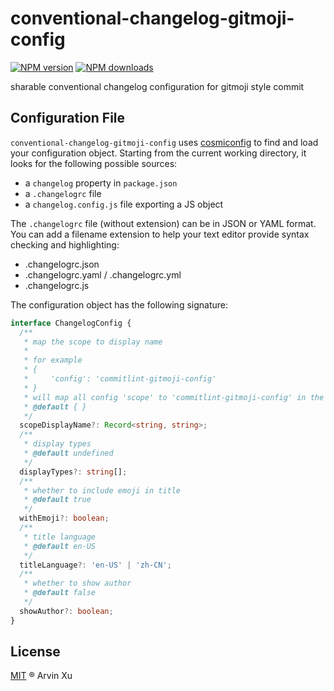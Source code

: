 # conventional-changelog-gitmoji-config

[![NPM version][version-image]][version-url] [![NPM downloads][download-image]][download-url]

sharable conventional changelog configuration for gitmoji style commit

## Configuration File

`conventional-changelog-gitmoji-config` uses [cosmiconfig](https://github.com/davidtheclark/cosmiconfig#cosmiconfigsync) to find and load your configuration object. Starting from the current working directory, it looks for the following possible sources:

- a `changelog` property in `package.json`
- a `.changelogrc` file
- a `changelog.config.js` file exporting a JS object

The `.changelogrc` file (without extension) can be in JSON or YAML format. You can add a filename extension to help your text editor provide syntax checking and highlighting:

- .changelogrc.json
- .changelogrc.yaml / .changelogrc.yml
- .changelogrc.js

The configuration object has the following signature:

```typescript
interface ChangelogConfig {
  /**
   * map the scope to display name
   *
   * for example
   * {
   *     'config': 'commitlint-gitmoji-config'
   * }
   * will map all config 'scope' to 'commitlint-gitmoji-config' in the changelog
   * @default { }
   */
  scopeDisplayName?: Record<string, string>;
  /**
   * display types
   * @default undefined
   */
  displayTypes?: string[];
  /**
   * whether to include emoji in title
   * @default true
   */
  withEmoji?: boolean;
  /**
   * title language
   * @default en-US
   */
  titleLanguage?: 'en-US' | 'zh-CN';
  /**
   * whether to show author
   * @default false
   */
  showAuthor?: boolean;
}
```

## License

[MIT](../../LICENSE) ® Arvin Xu

<!-- npm url -->

[version-image]: http://img.shields.io/npm/v/conventional-changelog-gitmoji-config.svg?color=deepgreen&label=latest
[version-url]: http://npmjs.org/package/conventional-changelog-gitmoji-config
[download-image]: https://img.shields.io/npm/dm/conventional-changelog-gitmoji-config.svg
[download-url]: https://npmjs.org/package/conventional-changelog-gitmoji-config
